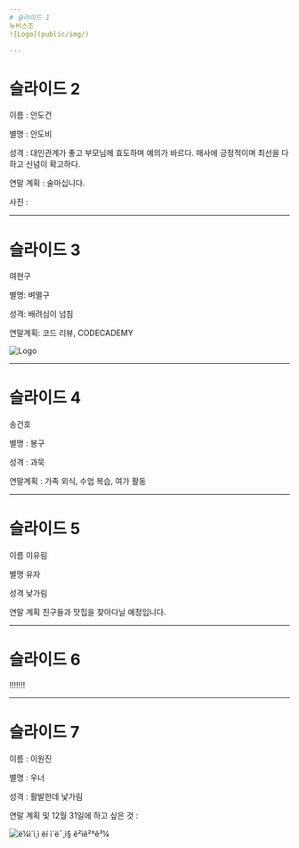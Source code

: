 ```yaml
---
# 슬라이드 1
뉴비스조 
![Logo](public/img/)

---
```

# 슬라이드 2
이름 : 안도건

별명 : 안도비

성격 : 대인관계가 좋고 부모님께 효도하며 예의가 바르다. 매사에 긍정적이며 최선을 다하고 신념이 확고하다.

연말 계획 : 술마십니다.

사진 : 

---
# 슬라이드 3
여현구

별명: 벼멸구

성격: 배려심이 넘침

연말계획: 코드 리뷰, CODECADEMY

![Logo](ermestaekkunkwon/public/1545178773742.jpg)

---
# 슬라이드 4
송건호 

별명 : 봉구

성격 : 과묵

연말계획 : 가족 외식, 수업 복습, 여가 활동

---
# 슬라이드 5

이름 이유림 

별명 유자

성격 낯가림

연말 계획  친구들과 맛집을 찾아다닐 예정입니다.

---

# 슬라이드 6

!!!!!!!

---
# 슬라이드 7
이름 : 이원진

별명 : 우너

성격 : 활발한데 낯가림

연말 계획 및 12월 31일에 하고 싶은 것 : 



![ë¼ì´ì¸ì ëí ì´ë¯¸ì§ ê²ìê²°ê³¼](https://t1.daumcdn.net/cfile/tistory/2761AA4558A05CBE2A)



